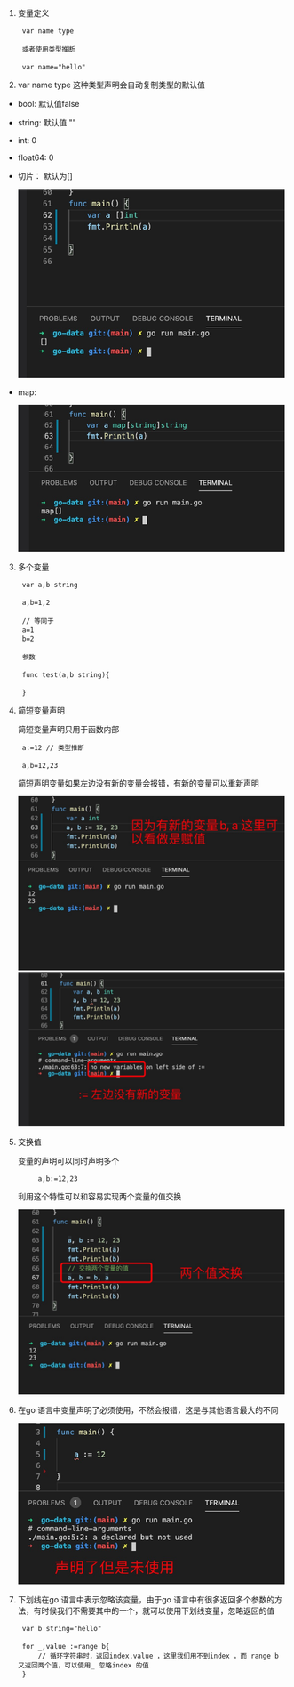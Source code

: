 1. 变量定义

        var name type

        或者使用类型推断

        var name="hello" 

2. var name type 这种类型声明会自动复制类型的默认值

+ bool: 默认值false

+ string: 默认值 ""

+ int: 0

+ float64: 0

+ 切片： 默认为[]

    ![avatar](../assets/slice-default.jpg)

+ map: 

   ![avatar](../assets/map-default.jpg)

3. 多个变量

        var a,b string

        a,b=1,2

        // 等同于
        a=1
        b=2

        参数

        func test(a,b string){

        }

4. 简短变量声明

   简短变量声明只用于函数内部

        a:=12 // 类型推断

        a,b=12,23

   简短声明变量如果左边没有新的变量会报错，有新的变量可以重新声明

   ![avatar](../assets/jian1.jpg)
   ![avatar](../assets/jian2.jpg)

5. 交换值

   变量的声明可以同时声明多个

            a,b:=12,23
    
    利用这个特性可以和容易实现两个变量的值交换
    
    ![avatar](../assets/swap.jpg)

6. 在go 语言中变量声明了必须使用，不然会报错，这是与其他语言最大的不同

   ![avatar](../assets/not-used.jpg)

7. 下划线在go 语言中表示忽略该变量，由于go 语言中有很多返回多个参数的方法，有时候我们不需要其中的一个，就可以使用下划线变量，忽略返回的值

        var b string="hello"

        for _,value :=range b{
            // 循环字符串时，返回index,value ，这里我们用不到index ，而 range b 又返回两个值，可以使用_ 忽略index 的值
        }